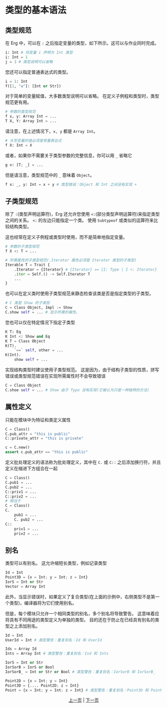 # 类型的基本语法

## 类型规范

在 Erg 中，可以在 `:` 之后指定变量的类型，如下所示。这可以与作业同时完成。

```python
i: Int # 将变量 i 声明为 Int 类型
i: Int = 1
j = 1 # 类型说明可以省略
```

您还可以指定普通表达式的类型。

```python
i = 1: Int
f([1, "a"]: [Int or Str])
```

对于简单的变量赋值，大多数类型说明可以省略。
在定义子例程和类型时，类型规范更有用。

```python
# 参数的类型规范
f x, y: Array Int = ...
T X, Y: Array Int = ...
```

请注意，在上述情况下，`x, y` 都是 `Array Int`。

```python
# 大写变量的值必须是常量表达式
f X: Int = X
```

或者，如果你不需要关于类型参数的完整信息，你可以用 `_` 省略它

```python
g v: [T; _] = ...
```

但是请注意，类型规范中的 `_` 意味着 `Object`。

```python
f x: _, y: Int = x + y # 类型错误：Object 和 Int 之间没有实现 +
```

## 子类型规范

除了 `:`(类型声明运算符)，Erg 还允许您使用 `<:`(部分类型声明运算符)来指定类型之间的关系。
`<:` 的左边只能指定一个类。 使用 `Subtypeof` 或类似的运算符来比较结构类型。

这也经常在定义子例程或类型时使用，而不是简单地指定变量。

```python
# 参数的子类型规范
f X <: T = ...

# 所需属性的子类型规范(.Iterator 属性必须是 Iterator 类型的子类型)
Iterable T = Trait {
    .Iterator = {Iterator} # {Iterator} == {I: Type | I <: Iterator}
    .iter = Self.() -> Self.Iterator T
    ...
}
```

也可以在定义类时使用子类型规范来静态检查该类是否是指定类型的子类型。

```python
# C 类是 Show 的子类型
C = Class Object, Impl := Show
C.show self = ... # 显示所需的属性。
```

您也可以仅在特定情况下指定子类型

```python
K T: Eq
K Int <: Show and Eq
K T = Class Object
K(T).
    `==` self, other = ...
K(Int).
    show self = ...
```

实现结构类型时建议使用子类型规范。
这是因为，由于结构子类型的性质，拼写错误或类型规范错误在实现所需属性时不会导致错误

```python
C = Class Object
C.shoe self = ... # Show 由于 Typo 没有实现(它被认为只是一种独特的方法)
```

## 属性定义

只能在模块中为特征和类定义属性

```python
C = Class()
C.pub_attr = "this is public"
C::private_attr = "this is private"

c = C.new()
assert c.pub_attr == "this is public"
```

定义批处理定义的语法称为批处理定义，其中在 `C.` 或 `C::` 之后添加换行符，并且定义在缩进下方组合在一起

```python
C = Class()
C.pub1 = ...
C.pub2 = ...
C::priv1 = ...
C::priv2 = ...
# 相当于
C = Class()
C.
    pub1 = ...
    C. pub2 = ...
C::
    priv1 = ...
    priv2 = ...
```

## 别名

类型可以有别名。 这允许缩短长类型，例如记录类型

```python
Id = Int
Point3D = {x = Int; y = Int; z = Int}
IorS = Int or Str
Vector = Array Int
```

此外，当显示错误时，如果定义了复合类型(在上面的示例中，右侧类型不是第一个类型)，编译器将为它们使用别名。

但是，每个模块只允许一个相同类型的别名，多个别名将导致警告。
这意味着应将具有不同用途的类型定义为单独的类型。
目的还在于防止在已经具有别名的类型之上添加别名。

```python
Id = Int
UserId = Int # 类型警告：重复别名：Id 和 UserId

Ids = Array Id
Ints = Array Int # 类型警告：重复别名：Isd 和 Ints

IorS = Int or Str
IorSorB = IorS or Bool
IorSorB_ = Int or Str or Bool # 类型警告：重复别名：IorSorB 和 IorSorB_

Point2D = {x = Int; y = Int}
Point3D = {.... Point2D; z = Int}
Point = {x = Int; y = Int; z = Int} # 类型警告：重复别名：Point3D 和 Point
```

<p align='center'>
    <a href='./01_type_system.md'>上一页</a> | <a href='./03_trait.md'>下一页</a>
</p>
